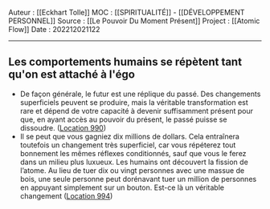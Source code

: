Auteur : [[Eckhart Tolle]]
MOC : [[SPIRITUALITÉ]] - [[DÉVELOPPEMENT PERSONNEL]]
Source : [[Le Pouvoir Du Moment Présent]]
Project : [[Atomic Flow]]
Date : 202212021122
***

## Les comportements humains se répètent tant qu'on est attaché à l'égo
- De façon générale, le futur est une réplique du passé. Des changements superficiels peuvent se produire, mais la véritable transformation est rare et dépend de votre capacité à devenir suffisamment présent pour que, en ayant accès au pouvoir du présent, le passé puisse se dissoudre. ([Location 990](https://readwise.io/to_kindle?action=open&asin=B00UETMHG2&location=990))
- Il se peut que vous gagniez dix millions de dollars. Cela entraînera toutefois un changement très superficiel, car vous répéterez tout bonnement les mêmes réflexes conditionnés, sauf que vous le ferez dans un milieu plus luxueux. Les humains ont découvert la fission de l’atome. Au lieu de tuer dix ou vingt personnes avec une massue de bois, une seule personne peut dorénavant tuer un million de personnes en appuyant simplement sur un bouton. Est-ce là un véritable changement ([Location 994](https://readwise.io/to_kindle?action=open&asin=B00UETMHG2&location=994))
